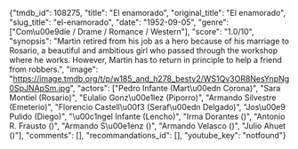 {"tmdb_id": 108275, "title": "El enamorado", "original_title": "El enamorado", "slug_title": "el-enamorado", "date": "1952-09-05", "genre": ["Com\u00e9die / Drame / Romance / Western"], "score": "1.0/10", "synopsis": "Martin retired from his job as a hero because of his marriage to Rosario, a beautiful and ambitious girl who passed through the workshop where he works. However, Martin has to return in principle to help a friend from robbers.", "image": "https://image.tmdb.org/t/p/w185_and_h278_bestv2/WS1Qv3OR8NesYnpNg0SpJNApSm.jpg", "actors": ["Pedro Infante (Mart\u00edn Corona)", "Sara Montiel (Rosario)", "Eulalio Gonz\u00e1lez (Piporro)", "Armando Silvestre (Emeterio)", "Florencio Castell\u00f3 (Seraf\u00edn Delgado)", "Jos\u00e9 Pulido (Diego)", "\u00c1ngel Infante (Lencho)", "Irma Dorantes ()", "Antonio R. Frausto ()", "Armando S\u00e1enz ()", "Armando Velasco ()", "Julio Ahuet ()"], "comments": [], "recommandations_id": [], "youtube_key": "notfound"}